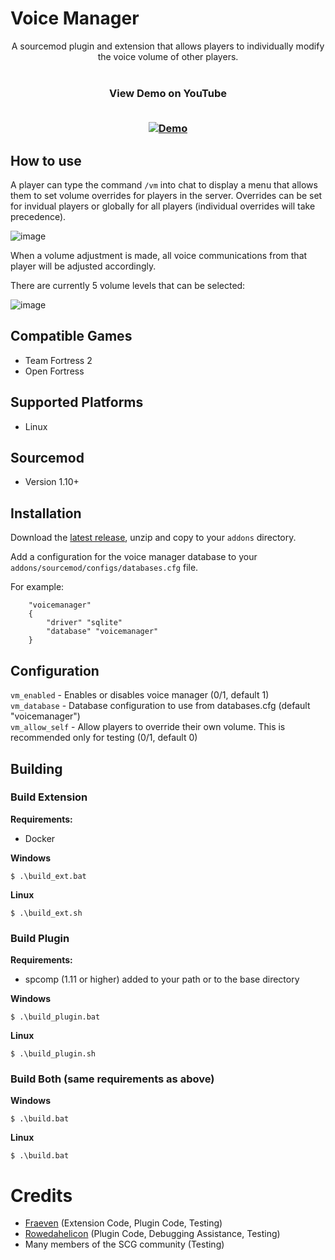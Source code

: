 # Voice Manager

<div align="center">
  A sourcemod plugin and extension that allows players to individually modify the voice volume of other players. 
  </br>
  </br>
  <h3>View Demo on YouTube
  </br>
  </br>
  	
  [![Demo](https://i3.ytimg.com/vi/5lFNonAkXDQ/maxresdefault.jpg)](https://youtu.be/5lFNonAkXDQ "Voice Manager Sourcemod Extension and Plugin Demo")
  </h3>
</div>

## How to use
A player can type the command `/vm` into chat to display a menu that allows them to set volume overrides for players in the server. Overrides can be set for invidual players or globally for all players (individual overrides will take precedence).

![image](https://github.com/SouthernCrossGaming/voicemanager/assets/20617130/b882ee1c-3e8d-4ca4-94db-0448c03f876a)

When a volume adjustment is made, all voice communications from that player will be adjusted accordingly.

There are currently 5 volume levels that can be selected:

![image](https://github.com/SouthernCrossGaming/voicemanager/assets/20617130/171bb8bf-4a6c-4e0b-a7eb-fb970ec07137)

## Compatible Games
- Team Fortress 2
- Open Fortress

## Supported Platforms
- Linux

## Sourcemod
- Version 1.10+

## Installation
Download the [latest release](https://github.com/SouthernCrossGaming/voicemanager/releases/latest/download/voicemanager.zip), unzip and copy to your `addons` directory.

Add a configuration for the voice manager database to your `addons/sourcemod/configs/databases.cfg` file.

For example:
```
	"voicemanager"
	{
		"driver" "sqlite"
		"database" "voicemanager"
	}
```

## Configuration
`vm_enabled` - Enables or disables voice manager (0/1, default 1)  
`vm_database` - Database configuration to use from databases.cfg (default "voicemanager")  
`vm_allow_self` - Allow players to override their own volume. This is recommended only for testing (0/1, default 0) 

## Building

### Build Extension

<b>Requirements:</b>
- Docker

<b>Windows</b>
```
$ .\build_ext.bat
```

<b>Linux</b>
```
$ .\build_ext.sh
```

### Build Plugin
<b>Requirements:</b>
- spcomp (1.11 or higher) added to your path or to the base directory

<b>Windows</b>
```
$ .\build_plugin.bat
```
<b>Linux</b>
```
$ .\build_plugin.sh
```

### Build Both (same requirements as above)

<b>Windows</b>
```
$ .\build.bat
```

<b>Linux</b>
```
$ .\build.bat
```

# Credits
- [Fraeven](https://fraeven.dev) (Extension Code, Plugin Code, Testing)
- [Rowedahelicon](https://rowdythecrux.dev) (Plugin Code, Debugging Assistance, Testing)
- Many members of the SCG community (Testing)
